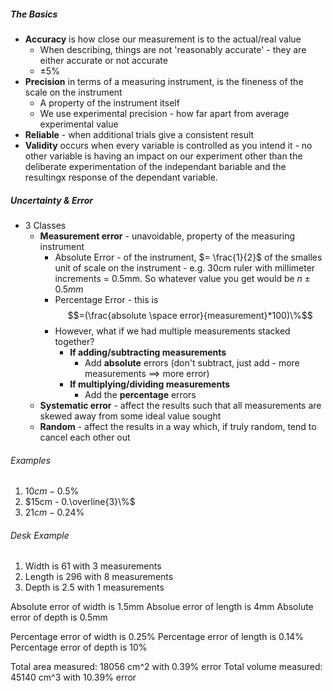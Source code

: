 ##### The Basics
- **Accuracy** is how close our measurement is to the actual/real value
	- When describing, things are not 'reasonably accurate' - they are either accurate or not accurate
	- $\pm 5\%$
- **Precision** in terms of a measuring instrument, is the fineness of the scale on the instrument
	- A property of the instrument itself
	- We use experimental precision - how far apart from average experimental value
- **Reliable**  - when additional trials give a consistent result
- **Validity** occurs when every variable is controlled as you intend it - no other variable is having an impact on our experiment other than the deliberate experimentation of the independant bariable and the resultingx response of the dependant variable.

##### Uncertainty & Error
- 3 Classes
	- **Measurement error** - unavoidable, property of the measuring instrument
		- Absolute Error - of the instrument, $= \frac{1}{2}$ of the smalles unit of scale on the instrument - e.g. 30cm ruler with millimeter increments = 0.5mm. So whatever value you get would be $n\pm 0.5mm$
		- Percentage Error - this is $$=(\frac{absolute \space error}{measurement}*100)\%$$
		- However, what if we had multiple measurements stacked together?
			- **If adding/subtracting measurements** 
				- Add **absolute** errors (don't subtract, just add - more measurements $\implies$ more error)
			- **If multiplying/dividing measurements**
				- Add the **percentage** errors
	- **Systematic error** - affect the results such that all measurements are skewed away from some ideal value sought
	- **Random** - affect the results in a way which, if truly random, tend to cancel each other out 

###### Examples
1. $10cm - 0.5\%$
2. $15cm - 0.\overline{3}\%$
3. $21cm - 0.24\%$


###### Desk Example
1. Width is 61 with 3 measurements
2. Length is 296 with 8 measurements
3. Depth is 2.5 with 1 measurements

Absolute error of width is 1.5mm
Absolue error of length is 4mm
Absolute error of depth is 0.5mm

Percentage error of width is 0.25%
Percentage error of length is 0.14%
Percentage error of depth is 10%

Total area measured: 18056 cm^2 with 0.39% error
Total volume measured: 45140 cm^3 with 10.39% error